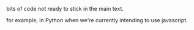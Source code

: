 bits of code not ready to stick in the main text.

for example, in Python when we're currently intending to use javascript.
